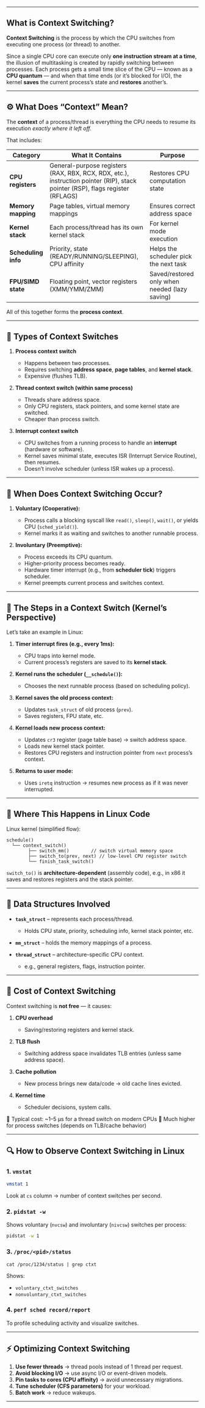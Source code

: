 
---

##  What is Context Switching?

**Context Switching** is the process by which the CPU switches from executing one process (or thread) to another.

Since a single CPU core can execute only **one instruction stream at a time**, the illusion of multitasking is created by rapidly switching between processes.
Each process gets a small time slice of the CPU — known as a **CPU quantum** — and when that time ends (or it’s blocked for I/O), the kernel **saves** the current process’s state and **restores** another’s.

---

## ⚙️ What Does “Context” Mean?

The **context** of a process/thread is everything the CPU needs to resume its execution *exactly where it left off.*

That includes:

| Category            | What It Contains                                                                                                              | Purpose                                       |
| ------------------- | ----------------------------------------------------------------------------------------------------------------------------- | --------------------------------------------- |
| **CPU registers**   | General-purpose registers (RAX, RBX, RCX, RDX, etc.), instruction pointer (RIP), stack pointer (RSP), flags register (RFLAGS) | Restores CPU computation state                |
| **Memory mapping**  | Page tables, virtual memory mappings                                                                                          | Ensures correct address space                 |
| **Kernel stack**    | Each process/thread has its own kernel stack                                                                                  | For kernel mode execution                     |
| **Scheduling info** | Priority, state (READY/RUNNING/SLEEPING), CPU affinity                                                                        | Helps the scheduler pick the next task        |
| **FPU/SIMD state**  | Floating point, vector registers (XMM/YMM/ZMM)                                                                                | Saved/restored only when needed (lazy saving) |

All of this together forms the **process context**.

---

## 🧩 Types of Context Switches

1. **Process context switch**

   * Happens between two processes.
   * Requires switching **address space**, **page tables**, and **kernel stack**.
   * Expensive (flushes TLB).

2. **Thread context switch (within same process)**

   * Threads share address space.
   * Only CPU registers, stack pointers, and some kernel state are switched.
   * Cheaper than process switch.

3. **Interrupt context switch**

   * CPU switches from a running process to handle an **interrupt** (hardware or software).
   * Kernel saves minimal state, executes ISR (Interrupt Service Routine), then resumes.
   * Doesn’t involve scheduler (unless ISR wakes up a process).

---

## 🔁 When Does Context Switching Occur?

1. **Voluntary (Cooperative):**

   * Process calls a blocking syscall like `read()`, `sleep()`, `wait()`, or yields CPU (`sched_yield()`).
   * Kernel marks it as waiting and switches to another runnable process.

2. **Involuntary (Preemptive):**

   * Process exceeds its CPU quantum.
   * Higher-priority process becomes ready.
   * Hardware timer interrupt (e.g., from **scheduler tick**) triggers scheduler.
   * Kernel preempts current process and switches context.

---

## 🧮 The Steps in a Context Switch (Kernel’s Perspective)

Let’s take an example in Linux:

1. **Timer interrupt fires (e.g., every 1ms):**

   * CPU traps into kernel mode.
   * Current process’s registers are saved to its **kernel stack**.

2. **Kernel runs the scheduler (`__schedule()`):**

   * Chooses the next runnable process (based on scheduling policy).

3. **Kernel saves the old process context:**

   * Updates `task_struct` of old process (`prev`).
   * Saves registers, FPU state, etc.

4. **Kernel loads new process context:**

   * Updates `cr3` register (page table base) → switch address space.
   * Loads new kernel stack pointer.
   * Restores CPU registers and instruction pointer from `next` process’s context.

5. **Returns to user mode:**

   * Uses `iretq` instruction → resumes new process as if it was never interrupted.

---

## 🧬 Where This Happens in Linux Code

Linux kernel (simplified flow):

```
schedule()
  └── context_switch()
        ├── switch_mm()        // switch virtual memory space
        ├── switch_to(prev, next) // low-level CPU register switch
        └── finish_task_switch()
```

`switch_to()` is **architecture-dependent** (assembly code), e.g., in x86 it saves and restores registers and the stack pointer.

---

## 🧩 Data Structures Involved

* **`task_struct`** – represents each process/thread.

  * Holds CPU state, priority, scheduling info, kernel stack pointer, etc.
* **`mm_struct`** – holds the memory mappings of a process.
* **`thread_struct`** – architecture-specific CPU context.

  * e.g., general registers, flags, instruction pointer.

---

## 🧱 Cost of Context Switching

Context switching is **not free** — it causes:

1. **CPU overhead**

   * Saving/restoring registers and kernel stack.

2. **TLB flush**

   * Switching address space invalidates TLB entries (unless same address space).

3. **Cache pollution**

   * New process brings new data/code → old cache lines evicted.

4. **Kernel time**

   * Scheduler decisions, system calls.

🔹 Typical cost: ~1–5 µs for a thread switch on modern CPUs
🔹 Much higher for process switches (depends on TLB/cache behavior)

---

## 🔍 How to Observe Context Switching in Linux

### 1. `vmstat`

```bash
vmstat 1
```

Look at `cs` column → number of context switches per second.

### 2. `pidstat -w`

Shows voluntary (`nvcsw`) and involuntary (`nivcsw`) switches per process:

```bash
pidstat -w 1
```

### 3. `/proc/<pid>/status`

```
cat /proc/1234/status | grep ctxt
```

Shows:

* `voluntary_ctxt_switches`
* `nonvoluntary_ctxt_switches`

### 4. `perf sched record/report`

To profile scheduling activity and visualize switches.

---

## ⚡ Optimizing Context Switching

1. **Use fewer threads** → thread pools instead of 1 thread per request.
2. **Avoid blocking I/O** → use async I/O or event-driven models.
3. **Pin tasks to cores (CPU affinity)** → avoid unnecessary migrations.
4. **Tune scheduler (CFS parameters)** for your workload.
5. **Batch work** → reduce wakeups.

---
